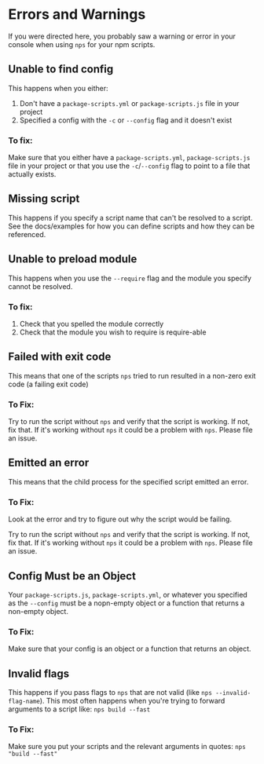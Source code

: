 # Errors and Warnings

If you were directed here, you probably saw a warning or error in your console when using `nps` for your npm scripts.

## Unable to find config

This happens when you either:

1. Don't have a `package-scripts.yml` or `package-scripts.js` file in your project
2. Specified a config with the `-c` or `--config` flag and it doesn't exist

### To fix:

Make sure that you either have a `package-scripts.yml`, `package-scripts.js` file in your project or that you use the `-c`/`--config` flag to
point to a file that actually exists.

## Missing script

This happens if you specify a script name that can't be resolved to a script. See the docs/examples for how you can
define scripts and how they can be referenced.

## Unable to preload module

This happens when you use the `--require` flag and the module you specify cannot be resolved.

### To fix:

1. Check that you spelled the module correctly
2. Check that the module you wish to require is require-able

## Failed with exit code

This means that one of the scripts `nps` tried to run resulted in a non-zero exit code (a failing exit code)

### To Fix:

Try to run the script without `nps` and verify that the script is working. If not, fix that. If it's working without `nps` it could be a problem with `nps`. Please file an issue.

## Emitted an error

This means that the child process for the specified script emitted an error.

### To Fix:

Look at the error and try to figure out why the script would be failing.

Try to run the script without `nps` and verify that the script is working. If not, fix that. If it's working without `nps` it could be a problem with `nps`. Please file an issue.

## Config Must be an Object

Your `package-scripts.js`, `package-scripts.yml`, or whatever you specified as the `--config` must be a nopn-empty object or a function that returns a non-empty object.

### To Fix:

Make sure that your config is an object or a function that returns an object.

## Invalid flags

This happens if you pass flags to `nps` that are not valid (like `nps --invalid-flag-name`). This most often happens when you're trying to forward arguments to a script like: `nps build --fast`

### To Fix:

Make sure you put your scripts and the relevant arguments in quotes: `nps "build --fast"`
